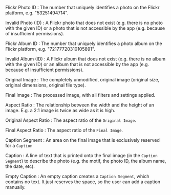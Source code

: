 Flickr Photo ID
: The number that uniquely identifies a photo on the Flickr platform, e.g. "53251494714".

Invalid Photo (ID)
: A Flickr photo that does not exist (e.g. there is no photo with the given ID)
or a photo that is not accessible by the app (e.g. because of insufficient permissions).

Flickr Album ID
: The number that uniquely identifies a photo album on the Flickr platform, e.g. "72177720310105891".

Invalid Album (ID)
: A Flickr album that does not exist (e.g. there is no album with the given ID)
or an album that is not accessible by the app (e.g. because of insufficient
permissions).

Original Image
: The completely unmodified, original image (original size, original dimensions, original file type).

Final Image
: The processed image, with all filters and settings applied.

Aspect Ratio
: The relationship between the width and the height of an image. E.g. a 2:1 image is twice as wide as it is high.

Original Aspect Ratio
: The aspect ratio of the `Original Image`.

Final Aspect Ratio
: The aspect ratio of the `Final Image`.

Caption Segment
: An area on the final image that is exclusively reserved for a `Caption`

Caption
: A line of text that is printed onto the final image (in the `Caption Segment`) to describe the photo (e.g. the motif,
the photo ID, the album name, the date, etc).

Empty Caption
: An empty caption creates a `Caption Segment`, which contains no text. It just reserves the space, so the user can add
a caption manually.
